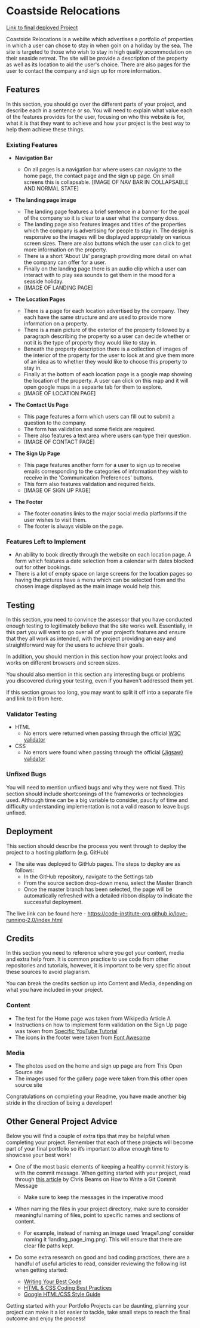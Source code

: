 # Coastside Relocations

[Link to final deployed Project](https://12kharris.github.io/Coastside-Relocations/)

Coastside Relocations is a webiite which advertises a portfolio of properties in which a user can chose to stay in when goin on a holiday by the sea. The site is targeted to those who wish to stay in high quality accommodation on their seaside retreat. The site will be provide a description of the property as well as its location to aid the user's choice. There are also pages for the user to contact the company and sign up for more information.

## Features

In this section, you should go over the different parts of your project, and describe each in a sentence or so. You will need to explain what value each of the features provides for the user, focusing on who this website is for, what it is that they want to achieve and how your project is the best way to help them achieve these things.

### Existing Features

- __Navigation Bar__

  - On all pages is a navigation bar where users can navigate to the home page, the contact page and the sign up page. On small screens this is collapsable. [IMAGE OF NAV BAR IN COLLAPSABLE AND NORMAL STATE]

- __The landing page image__

  - The landing page features a brief sentence in a banner for the goal of the company so it is clear to a user what the company does.
  - The landing page also features images and titles of the properties which the company is advertising for people to stay in. The design is responsive so the images will be displayed appropriately on various screen sizes. There are also buttons which the user can click to get more information on the property.
  - There ia a short 'About Us' paragraph providing more detail on what the company can offer for a user.
  - Finally on the landing page there is an audio clip which a user can interact with to play sea sounds to get them in the mood for a seaside holiday.
  - [IMAGE OF LANDING PAGE]
  
- __The Location Pages__
  - There is a page for each location advertised by the company. They each have the same structure and are used to provide more information on a property.
  - There is a main picture of the exterior of the property followed by a paragraph describing the property so a user can decide whether or not it is the type of property they would like to stay in.
  - Beneath the property description there is a collection of images of the interior of the property for the user to look at and give them more of an idea as to whether they would like to choose this property to stay in.
  - Finally at the bottom of each location page is a google map showing the location of the property. A user can click on this map and it will open google maps in a sepaarte tab for them to explore.
  - [IMAGE OF LOCATION PAGE]

- __The Contact Us Page__

  - This page features a form which users can fill out to submit a question to the company.
  - The form has validation and some fields are required.
  - There also features a text area where users can type their question.
  - [IMAGE OF CONTACT PAGE]

- __The Sign Up Page__

  - This page features another form for a user to sign up to receive emails corresponding to the categories of information they wish to receive in the 'Communication Preferences' buttons.
  - This form also features validation and required fields.
  - [IMAGE OF SIGN UP PAGE]

- __The Footer__

  - The footer conatins links to the major social media platforms if the user wishes to visit them.
  - The footer is always visible on the page.

### Features Left to Implement

- An ability to book directly through the website on each location page. A form which features a date selection from a calendar with dates blocked out for other bookings.
- There is a lot of empty space on large screens for the location pages so having the pictures have a menu which can be selected from and the chosen image displayed as the main image would help this.

## Testing

In this section, you need to convince the assessor that you have conducted enough testing to legitimately believe that the site works well. Essentially, in this part you will want to go over all of your project’s features and ensure that they all work as intended, with the project providing an easy and straightforward way for the users to achieve their goals.

In addition, you should mention in this section how your project looks and works on different browsers and screen sizes.

You should also mention in this section any interesting bugs or problems you discovered during your testing, even if you haven't addressed them yet.

If this section grows too long, you may want to split it off into a separate file and link to it from here.

### Validator Testing

- HTML
  - No errors were returned when passing through the official [W3C validator](https://validator.w3.org/nu/?doc=https%3A%2F%2Fcode-institute-org.github.io%2Flove-running-2.0%2Findex.html)
- CSS
  - No errors were found when passing through the official [(Jigsaw) validator](https://jigsaw.w3.org/css-validator/validator?uri=https%3A%2F%2Fvalidator.w3.org%2Fnu%2F%3Fdoc%3Dhttps%253A%252F%252Fcode-institute-org.github.io%252Flove-running-2.0%252Findex.html&profile=css3svg&usermedium=all&warning=1&vextwarning=&lang=en#css)

### Unfixed Bugs

You will need to mention unfixed bugs and why they were not fixed. This section should include shortcomings of the frameworks or technologies used. Although time can be a big variable to consider, paucity of time and difficulty understanding implementation is not a valid reason to leave bugs unfixed.

## Deployment

This section should describe the process you went through to deploy the project to a hosting platform (e.g. GitHub)

- The site was deployed to GitHub pages. The steps to deploy are as follows:
  - In the GitHub repository, navigate to the Settings tab
  - From the source section drop-down menu, select the Master Branch
  - Once the master branch has been selected, the page will be automatically refreshed with a detailed ribbon display to indicate the successful deployment.

The live link can be found here - <https://code-institute-org.github.io/love-running-2.0/index.html>

## Credits

In this section you need to reference where you got your content, media and extra help from. It is common practice to use code from other repositories and tutorials, however, it is important to be very specific about these sources to avoid plagiarism.

You can break the credits section up into Content and Media, depending on what you have included in your project.

### Content

- The text for the Home page was taken from Wikipedia Article A
- Instructions on how to implement form validation on the Sign Up page was taken from [Specific YouTube Tutorial](https://www.youtube.com/)
- The icons in the footer were taken from [Font Awesome](https://fontawesome.com/)

### Media

- The photos used on the home and sign up page are from This Open Source site
- The images used for the gallery page were taken from this other open source site

Congratulations on completing your Readme, you have made another big stride in the direction of being a developer!

## Other General Project Advice

Below you will find a couple of extra tips that may be helpful when completing your project. Remember that each of these projects will become part of your final portfolio so it’s important to allow enough time to showcase your best work!

- One of the most basic elements of keeping a healthy commit history is with the commit message. When getting started with your project, read through [this article](https://chris.beams.io/posts/git-commit/) by Chris Beams on How to Write  a Git Commit Message
  - Make sure to keep the messages in the imperative mood

- When naming the files in your project directory, make sure to consider meaningful naming of files, point to specific names and sections of content.
  - For example, instead of naming an image used ‘image1.png’ consider naming it ‘landing_page_img.png’. This will ensure that there are clear file paths kept.

- Do some extra research on good and bad coding practices, there are a handful of useful articles to read, consider reviewing the following list when getting started:
  - [Writing Your Best Code](https://learn.shayhowe.com/html-css/writing-your-best-code/)
  - [HTML & CSS Coding Best Practices](https://medium.com/@inceptiondj.info/html-css-coding-best-practice-fadb9870a00f)
  - [Google HTML/CSS Style Guide](https://google.github.io/styleguide/htmlcssguide.html#General)

Getting started with your Portfolio Projects can be daunting, planning your project can make it a lot easier to tackle, take small steps to reach the final outcome and enjoy the process!
